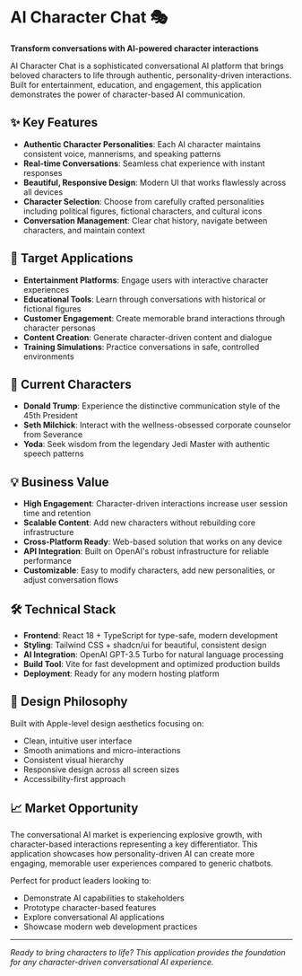 # AI Character Chat 🎭

**Transform conversations with AI-powered character interactions**

AI Character Chat is a sophisticated conversational AI platform that brings beloved characters to life through authentic, personality-driven interactions. Built for entertainment, education, and engagement, this application demonstrates the power of character-based AI communication.

## ✨ Key Features

- **Authentic Character Personalities**: Each AI character maintains consistent voice, mannerisms, and speaking patterns
- **Real-time Conversations**: Seamless chat experience with instant responses
- **Beautiful, Responsive Design**: Modern UI that works flawlessly across all devices
- **Character Selection**: Choose from carefully crafted personalities including political figures, fictional characters, and cultural icons
- **Conversation Management**: Clear chat history, navigate between characters, and maintain context

## 🎯 Target Applications

- **Entertainment Platforms**: Engage users with interactive character experiences
- **Educational Tools**: Learn through conversations with historical or fictional figures
- **Customer Engagement**: Create memorable brand interactions through character personas
- **Content Creation**: Generate character-driven content and dialogue
- **Training Simulations**: Practice conversations in safe, controlled environments

## 🚀 Current Characters

- **Donald Trump**: Experience the distinctive communication style of the 45th President
- **Seth Milchick**: Interact with the wellness-obsessed corporate counselor from Severance
- **Yoda**: Seek wisdom from the legendary Jedi Master with authentic speech patterns

## 💡 Business Value

- **High Engagement**: Character-driven interactions increase user session time and retention
- **Scalable Content**: Add new characters without rebuilding core infrastructure  
- **Cross-Platform Ready**: Web-based solution that works on any device
- **API Integration**: Built on OpenAI's robust infrastructure for reliable performance
- **Customizable**: Easy to modify characters, add new personalities, or adjust conversation flows

## 🛠 Technical Stack

- **Frontend**: React 18 + TypeScript for type-safe, modern development
- **Styling**: Tailwind CSS + shadcn/ui for beautiful, consistent design
- **AI Integration**: OpenAI GPT-3.5 Turbo for natural language processing
- **Build Tool**: Vite for fast development and optimized production builds
- **Deployment**: Ready for any modern hosting platform

## 🎨 Design Philosophy

Built with Apple-level design aesthetics focusing on:
- Clean, intuitive user interface
- Smooth animations and micro-interactions  
- Consistent visual hierarchy
- Responsive design across all screen sizes
- Accessibility-first approach

## 📈 Market Opportunity

The conversational AI market is experiencing explosive growth, with character-based interactions representing a key differentiator. This application showcases how personality-driven AI can create more engaging, memorable user experiences compared to generic chatbots.

Perfect for product leaders looking to:
- Demonstrate AI capabilities to stakeholders
- Prototype character-based features
- Explore conversational AI applications
- Showcase modern web development practices

---

*Ready to bring characters to life? This application provides the foundation for any character-driven conversational AI experience.*
